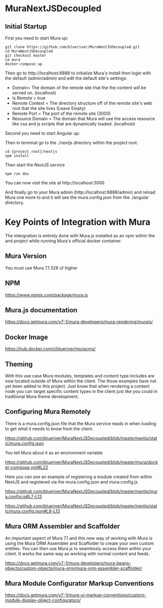 # MuraNextJSDecoupled

## Initial Startup

First you need to start Mura up:
```
git clone https://github.com/blueriver/MuraNextJSDecoupled.git
cd MuraNextJSDecoupled
git checkout master
cd mura
docker-compose up
```

Then go to http://localhost:8888 to initialize Mura's install then login with the default (admin/admin) and edit the default site's settings:
* Domain= The domain of the remote site that the the content will be served on. (localhost)
* Is Remote = true
* Remote Context = The directory structure off of the remote site's web root that the site lives (Leave Empty)
* Remote Port = The port of the remote site (3000)
* Resource Domain = The domain that Mura will use the access resource like css and js scripts that are dynamically loaded. (localhost)

Second you need to start Angular up:


Then in terminal go to the ./nextjs directory within the project root:
```
cd {project_root}/nextjs
npm install
```


Then start the NextJS service

```
npm run dev
```

You can now visit the site at http://localhost:3000

And finally go to your Mura admin (http://localhost:8888/admin) and reload Mura one more to and it will see the mura.config.json from the ./angular directory.

# Key Points of Integration with Mura

The intergration is entirely done with Mura.js installed as an npm within the and project while running Mura's official docker container.

## Mura Version

You must use Mura 7.1.328 of higher

## NPM
https://www.npmjs.com/package/mura.js

## Mura.js documentation

https://docs.getmura.com/v7-1/mura-developers/mura-rendering/murajs/

## Docker Image

https://hub.docker.com/r/blueriver/muracms/

## Theming

With this use case Mura modules, templates and content type includes are now located outside of Mura within the client.  The those examples have not yet been added to this project. Just know that when rendering a content node you can target specific content types in the client just like you could in traditional Mura theme development.

## Configuring Mura Remotely

There is a mura.config.json file that the Mura service reads in when loading to get what it needs to know from the client.

https://github.com/blueriver/MuraNextJSDecoupled/blob/master/nextjs/static/mura.config.json

You tell Mura about it as an environment variable

https://github.com/blueriver/MuraNextJSDecoupled/blob/master/mura/docker-compose.yml#L22

Here you can see an example of registering a module created from within NextJS and registered via the mura.config.json and mura.config.js

https://github.com/blueriver/MuraNextJSDecoupled/blob/master/nextjs/mura.config.js#L7-L13

https://github.com/blueriver/MuraNextJSDecoupled/blob/master/nextjs/static/mura.config.json#L8-L13

## Mura ORM Assembler and Scaffolder

An important aspect of Mura 7.1 and this new way of working with Mura is using the Mura ORM Assembler and Scaffolder to create your own custom entities.  You can then use Mura.js to seamlessly access them within your client.  It works the same way as working with normal content and feeds.

https://docs.getmura.com/v7-1/mura-developers/mura-beans-objects/custom-objects/mura-orm/mura-orm-assembler-scaffolder/

## Mura Module Configurator Markup Conventions

https://docs.getmura.com/v7-1/mura-ui-markup-conventions/custom-module-display-object-configurators/
